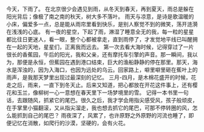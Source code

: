 今天，下雨了。
在北京很少会遇见到雨，从冬天到春天，再到夏天，雨总是躲在阳光背后；像极了南之南的秋天，树大多不落叶。
雨天与凉意，是诗是歌温暖的小床，偏爱多一点，总是能从雨帘里看到快乐，是别人察觉不到的微笑，荡开涟漪在浅浅的心底。
有一夜的星空，下起了雨，淋湿了睡意全无的我，每一粒的星星都比往日更迷人，看一眼，整个心都被拿走，直到雨停了，才发觉地平线已叫醒拥在一起的天地，星星们，正离我而远去。
第一次去看大海时候，记得穿过了一片很长的香蕉园，午后的阳光，我和父亲，还有摩托车引擎的声音。那一瞬间，我以为，那便是永恒，但蕉园在遇到港口结束，巨大的渔船静静的停在那里。那天，海水是浑浊的，因为入海口，也因为远处的乌云。回家路上，噼里噼里砸在蕉叶上的雨声，是我那天梦里出现过最深刻的记忆。
三月-四月，是木棉花盛开的时候，花走之后，雨来，一直下到冬天止。后来又知道，把心都放在开花这件事上，还有樱花和玉兰，像柳树一心一意想在春天里下一场梦境里的雪。
记得一本书里一句话，去跟随风，抓紧它的尾巴。很久之后，我才学会用指尖感受风，孩子般顽皮，在手掌里小猫翻滚，又从指尖溜走，我也想去抓它的尾巴，可那不停转圈的风，怎么能抓到自己的尾巴？
雨夜深了，风累了，也许原野之外原野的河流也睡了，即便记忆在消散，如爬行的沙漠，坚硬的，会有火花。
